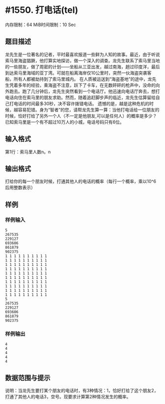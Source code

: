 # #1550. 打电话(tel)

内存限制：64 MiB时间限制：10 Sec

## 题目描述

龙先生是一位著名的记者，平时最喜欢报道一些鲜为人知的故事。最近，由于听说索马里海盗猖獗，他打算实地探访，做一个深入的调查。龙先生联系了索马里当地的一些朋友，做了周密的计划——坐船从三亚出发，越过南海，趟过印度洋，最后到达索马里海域的亚丁湾。可就在船离海岸仅10公里时，突然一伙海盗突袭客船，所有人都被劫持到了索马里城内。
在人质被运送到“海盗基地”的途中，龙先生凭着多年的经验，乘海盗不注意，跃下了卡车，在无数砰砰的枪声中，没命的向外跑去。跑了几分钟后，龙先生突然看到一个电话厅。他迅速向电话厅奔去，想打电话向住在索马里的朋友求助。然而，随着追赶脚步声的临近，龙先生估算留给自己打电话的时间最多30秒，决不容许拨错电话。
遗憾的是，越是这种危机的时候，越容易犯错。身为“智者”的您，请帮龙先生算一算：当他打电话给一位朋友的时候，恰好打给了另外一个人（不一定是他朋友,可以是任何人）的概率是多少？已知索马里是一个有不超过10万人的小城，电话号码只有6位。 

## 输入格式

第1行：索马里人数n。n 

## 输出格式

打给你的每一个朋友时候，打通其他人的电话的概率（每行一个概率，乘以10^6 后用整数表示） 

## 样例

### 样例输入

    
    5
    267535
    229127
    693606
    861879
    902375
    1 1 1 1 1 1 1 1 1 1
    1 1 1 1 1 1 1 1 1 1
    1 1 1 1 1 1 1 1 1 1
    1 1 1 1 1 1 1 1 1 1
    1 1 1 1 1 1 1 1 1 1
    1 1 1 1 1 1 1 1 1 1
    1 1 1 1 1 1 1 1 1 1
    1 1 1 1 1 1 1 1 1 1
    1 1 1 1 1 1 1 1 1 1
    1 1 1 1 1 1 1 1 1 1
    5
    267535
    229127
    693606
    861879
    902375
    
    

### 样例输出

    
    4
    4
    4
    4
    4
    
    
    

## 数据范围与提示

说明：当龙先生要打某个朋友的电话时，有3种情况：1，恰好打给了这个朋友2，打通了其他人的电话3，空号。现要求计算第2种情况发生的概率。
